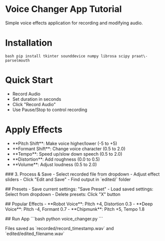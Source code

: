 # Voice Changer App Tutorial

Simple voice effects application for recording and modifying audio\.

# Installation

``bash
pip install tkinter sounddevice numpy librosa scipy praat\-parselmouth
``

# Quick Start

- Record Audio
- Set duration in seconds
- Click "Record Audio"
- Use Pause/Stop to control recording

# Apply Effects
- \*\*Pitch Shift\*\*: Make voice higher/lower (\-5 to \+5)
- \*\*Formant Shift\*\*: Change voice character (0\.5 to 2\.0)
- \*\*Tempo\*\*: Speed up/slow down speech (0\.5 to 2\.0)
- \*\*Distortion\*\*: Add roughness (0\.0 to 0\.5)
- \*\*Volume\*\*: Adjust loudness (0\.5 to 2\.0)

\### 3\. Process & Save
\- Select recorded file from dropdown
\- Adjust effect sliders
\- Click "Edit and Save"
\- Find output in \`edited/\` folder

\## Presets
\- Save current settings: "Save Preset"
\- Load saved settings: Select from dropdown
\- Delete presets: Click "X" button

\## Popular Effects
\- \*\*Robot Voice\*\*: Pitch \+4, Distortion 0\.3
\- \*\*Deep Voice\*\*: Pitch \-4, Formant 0\.7
\- \*\*Chipmunk\*\*: Pitch \+5, Tempo 1\.8

\## Run App
\`\`\`bash
python voice\_changer\.py
\`\`\`

Files saved as \`recorded/record\_timestamp\.wav\` and \`edited/edited\_filename\.wav\`
